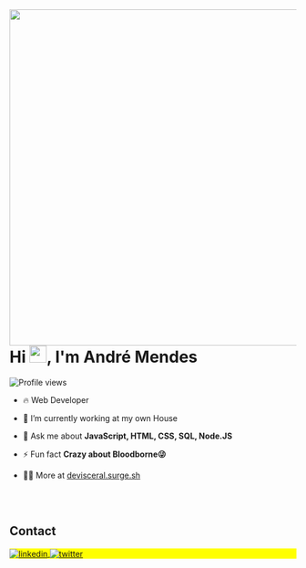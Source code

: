 <img align="right" height="590em" src=""/>
<h1 align="left">Hi <img src="https://raw.githubusercontent.com/kaueMarques/kaueMarques/master/hi.gif" height="30px">, I'm André Mendes</h1>
<p align="left"> <img src="https://komarev.com/ghpvc/?username=devisceral&color=yellow" alt="Profile views" /> </p>

- 🔥 Web Developer 

- 🔭 I’m currently working at my own House

- 💬 Ask me about **JavaScript, HTML, CSS, SQL, Node.JS**

- ⚡ Fun fact **Crazy about Bloodborne😜**

- 👨‍💻 More at [devisceral.surge.sh](https://devisceral.surge.sh)

<!--

<br><br>

## 🛠 &nbsp;Tech Stack

![HTML](https://img.shields.io/badge/-HTML-05122A?style=flat&logo=HTML5)&nbsp;
![CSS](https://img.shields.io/badge/-CSS-05122A?style=flat&logo=CSS3&logoColor=1572B6)&nbsp;
![Bootstrap](https://img.shields.io/badge/-Bootstrap-05122A?style=flat&logo=bootstrap)&nbsp;
![SASS](https://img.shields.io/badge/-SASS-05122A?style=flat&logo=sass)&nbsp;
![JavaScript](https://img.shields.io/badge/-JavaScript-05122A?style=flat&logo=javascript)&nbsp;
![Jquery](https://img.shields.io/badge/-jQuery-05122A?style=flat&logo=jquery)&nbsp;
![Typescript](https://img.shields.io/badge/-Typescript-05122A?style=flat&logo=typescript)&nbsp;
![React](https://img.shields.io/badge/-React-05122A?style=flat&logo=react)&nbsp;
![Vuejs](https://img.shields.io/badge/-Vue.js-05122A?style=flat&logo=vue.js)&nbsp;
![Node.js](https://img.shields.io/badge/-Node.js-05122A?style=flat&logo=node.js)&nbsp;
![PostgreSQL](https://img.shields.io/badge/-PostgreSQL-05122A?style=flat&logo=postgresql)&nbsp;
![Mongodb](https://img.shields.io/badge/-Mongodb-05122A?style=flat&logo=mongodb)&nbsp;
![SQLite](https://img.shields.io/badge/-SQLite-05122A?style=flat&logo=sqlite)&nbsp;
![Git](https://img.shields.io/badge/-Git-05122A?style=flat&logo=git)&nbsp;
![GitHub](https://img.shields.io/badge/-GitHub-05122A?style=flat&logo=github)&nbsp;
![Markdown](https://img.shields.io/badge/-Markdown-05122A?style=flat&logo=markdown)&nbsp;
![Visual Studio Code](https://img.shields.io/badge/-Visual%20Studio%20Code-05122A?style=flat&logo=visual-studio-code&logoColor=007ACC)&nbsp;


<br><br>

## ⚙️ &nbsp;GitHub Analytics

<p align="left">
<img width="530em" src="https://github-readme-stats.vercel.app/api?username=devisceral&show_icons=true&theme=vision-friendly-dark" alt="André stats"/>
<img width="530em" src="https://github-readme-stats.vercel.app/api/top-langs/?username=devisceral&layout=compact&theme=vision-friendly-dark" alt="André most languages"/>
</p>
-->

<br><br>

## Contact

<p align="left" style="background:yellow">
<a href="https://www.linkedin.com/in/develmendes/" target="_blank">
  <img align="center" src="https://img.shields.io/badge/-develmendes-05122A?style=flat&logo=linkedin" alt="linkedin"/>
</a>
<a href="https://twitter.com/develmendes" target="_blank">
  <img align="center" src="https://img.shields.io/badge/-develmendes-05122A?style=flat&logo=twitter" alt="twitter"/>  
</a>
</p>

